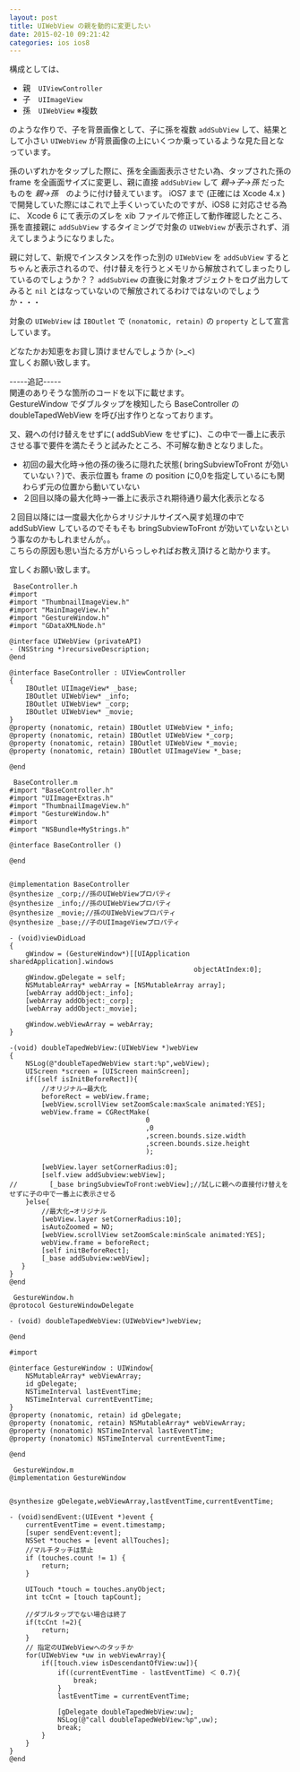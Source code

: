 ```yaml
---
layout: post
title: UIWebView の親を動的に変更したい
date: 2015-02-10 09:21:42
categories: ios ios8
---
```

<!-- {% raw %} -->
<p>構成としては、</p>

<ul>
<li>親　<code>UIViewController</code></li>
<li>子　<code>UIImageView</code></li>
<li>孫　<code>UIWebView</code> ※複数</li>
</ul>

<p>のような作りで、子を背景画像として、子に孫を複数 <code>addSubView</code> して、結果として小さい <code>UIWebView</code> が背景画像の上にいくつか乗っているような見た目となっています。</p>

<p>孫のいずれかをタップした際に、孫を全画面表示させたい為、タップされた孫の frame を全画面サイズに変更し、親に直接 <code>addSubView</code> して <em>親→子→孫</em> だったものを <em>親→孫</em>　のように付け替えています。 iOS7 まで (正確には Xcode 4.x ) で開発していた際にはこれで上手くいっていたのですが、iOS8 に対応させる為に、 Xcode 6 にて表示のズレを xib ファイルで修正して動作確認したところ、孫を直接親に <code>addSubView</code> するタイミングで対象の <code>UIWebView</code> が表示されず、消えてしまうようになりました。</p>

<p>親に対して、新規でインスタンスを作った別の <code>UIWebView</code> を <code>addSubView</code> するとちゃんと表示されるので、付け替えを行うとメモリから解放されてしまったりしているのでしょうか？？ <code>addSubView</code> の直後に対象オブジェクトをログ出力してみると <code>nil</code> とはなっていないので解放されてるわけではないのでしょうか・・・</p>

<p>対象の <code>UIWebView</code> は <code>IBOutlet</code> で <code>(nonatomic, retain)</code> の <code>property</code> として宣言しています。</p>

<p>どなたかお知恵をお貸し頂けませんでしょうか (>_&lt;)  <br>
宜しくお願い致します。</p>

<p>-----追記-----<br>
関連のありそうな箇所のコードを以下に載せます。<br>
 GestureWindow でダブルタップを検知したら BaseController の doubleTapedWebView を呼び出す作りとなっております。</p>

<p>又、親への付け替えをせずに( addSubView をせずに)、この中で一番上に表示させる事で要件を満たそうと試みたところ、不可解な動きとなりました。</p>

<ul>
<li>初回の最大化時→他の孫の後ろに隠れた状態( bringSubviewToFront が効いていない？)で、表示位置も frame の position に0,0を指定しているにも関わらず元の位置から動いていない</li>
<li>２回目以降の最大化時→一番上に表示され期待通り最大化表示となる</li>
</ul>

<p>２回目以降には一度最大化からオリジナルサイズへ戻す処理の中で addSubView しているのでそもそも bringSubviewToFront が効いていないという事なのかもしれませんが。。<br>
こちらの原因も思い当たる方がいらっしゃればお教え頂けると助かります。</p>

<p>宜しくお願い致します。</p>

<pre><code> BaseController.h
#import 
#import "ThumbnailImageView.h"
#import "MainImageView.h"
#import "GestureWindow.h"
#import "GDataXMLNode.h"

@interface UIWebView (privateAPI)
- (NSString *)recursiveDescription;
@end

@interface BaseController : UIViewController 
{
    IBOutlet UIImageView* _base;
    IBOutlet UIWebView* _info;
    IBOutlet UIWebView* _corp;
    IBOutlet UIWebView* _movie;
}
@property (nonatomic, retain) IBOutlet UIWebView *_info;
@property (nonatomic, retain) IBOutlet UIWebView *_corp;
@property (nonatomic, retain) IBOutlet UIWebView *_movie;
@property (nonatomic, retain) IBOutlet UIImageView *_base;

@end
</code></pre>

<pre><code> BaseController.m
#import "BaseController.h"
#import "UIImage+Extras.h"
#import "ThumbnailImageView.h"
#import "GestureWindow.h"
#import 
#import "NSBundle+MyStrings.h"

@interface BaseController ()

@end


@implementation BaseController
@synthesize _corp;//孫のUIWebViewプロパティ
@synthesize _info;//孫のUIWebViewプロパティ
@synthesize _movie;//孫のUIWebViewプロパティ
@synthesize _base;//子のUIImageViewプロパティ

- (void)viewDidLoad
{
    gWindow = (GestureWindow*)[[UIApplication sharedApplication].windows
                                              objectAtIndex:0];
    gWindow.gDelegate = self;
    NSMutableArray* webArray = [NSMutableArray array];
    [webArray addObject:_info];
    [webArray addObject:_corp];
    [webArray addObject:_movie];

    gWindow.webViewArray = webArray;
}

-(void) doubleTapedWebView:(UIWebView *)webView
{
    NSLog(@"doubleTapedWebView start:%p",webView);
    UIScreen *screen = [UIScreen mainScreen];
    if([self isInitBeforeRect]){
        //オリジナル→最大化
        beforeRect = webView.frame;
        [webView.scrollView setZoomScale:maxScale animated:YES];
        webView.frame = CGRectMake(
                                  0
                                  ,0
                                  ,screen.bounds.size.width
                                  ,screen.bounds.size.height
                                  );

        [webView.layer setCornerRadius:0];
        [self.view addSubview:webView];
//        [_base bringSubviewToFront:webView];//試しに親への直接付け替えをせずに子の中で一番上に表示させる
    }else{
        //最大化→オリジナル
        [webView.layer setCornerRadius:10];
        isAutoZoomed = NO;
        [webView.scrollView setZoomScale:minScale animated:YES];
        webView.frame = beforeRect;
        [self initBeforeRect];
        [_base addSubview:webView];
   }
}
@end
</code></pre>

<pre><code> GestureWindow.h
@protocol GestureWindowDelegate

- (void) doubleTapedWebView:(UIWebView*)webView;

@end

#import 

@interface GestureWindow : UIWindow{
    NSMutableArray* webViewArray;
    id gDelegate;
    NSTimeInterval lastEventTime;
    NSTimeInterval currentEventTime;
}
@property (nonatomic, retain) id gDelegate;
@property (nonatomic, retain) NSMutableArray* webViewArray;
@property (nonatomic) NSTimeInterval lastEventTime;
@property (nonatomic) NSTimeInterval currentEventTime;

@end
</code></pre>

<pre><code> GestureWindow.m
@implementation GestureWindow


@synthesize gDelegate,webViewArray,lastEventTime,currentEventTime;

- (void)sendEvent:(UIEvent *)event {
    currentEventTime = event.timestamp;
    [super sendEvent:event];
    NSSet *touches = [event allTouches];
    //マルチタッチは禁止
    if (touches.count != 1) {  
        return;  
    }

    UITouch *touch = touches.anyObject;
    int tcCnt = [touch tapCount];

    //ダブルタップでない場合は終了
    if(tcCnt !=2){
        return;
    }
    // 指定のUIWebViewへのタッチか
    for(UIWebView *uw in webViewArray){
        if([touch.view isDescendantOfView:uw]){
            if((currentEventTime - lastEventTime) ＜ 0.7){
                break;
            }
            lastEventTime = currentEventTime;

            [gDelegate doubleTapedWebView:uw];
            NSLog(@"call doubleTapedWebView:%p",uw);
            break;
        }
    }
}
@end
</code></pre>
<!-- {% endraw %} -->
